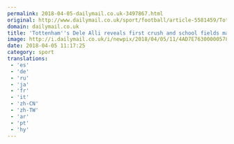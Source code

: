 ```yaml
---
permalink: 2018-04-05-dailymail.co.uk-3497867.html
original: http://www.dailymail.co.uk/sport/football/article-5581459/Tottenham-ace-Dele-Alli-reveals-crush-jokes-getting-married.html?ITO=1490&ns_mchannel=rss&ns_campaign=1490
domain: dailymail.co.uk
title: 'Tottenham''s Dele Alli reveals first crush and school fields marriage'
image: http://i.dailymail.co.uk/i/newpix/2018/04/05/11/4AD7E76300000578-0-image-a-41_1522923154388.jpg
date: 2018-04-05 11:17:25
category: sport
translations: 
 - 'es'
 - 'de'
 - 'ru'
 - 'ja'
 - 'fr'
 - 'it'
 - 'zh-CN'
 - 'zh-TW'
 - 'ar'
 - 'pt'
 - 'hy'
---
```


